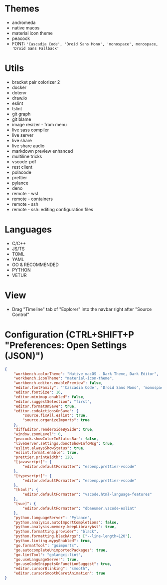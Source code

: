 # Themes
- andromeda
- native macos
- material icon theme
- peacock
- FONT: `'Cascadia Code', 'Droid Sans Mono', 'monospace', monospace, 'Droid Sans Fallback'`

# Utils
- bracket pair colorizer 2
- docker
- dotenv
- draw.io
- eslint
- tslint
- git graph
- git blame
- image resizer - from menu
- live sass compiler
- live server
- live share
- live share audio
- markdown preview enhanced
- multiline tricks
- vscode-pdf
- rest client
- polacode
- prettier
- pylance
- deno
- remote - wsl
- remote - containers
- remote - ssh
- remote - ssh: editing configuration files

# Languages
- C/C++
- JS/TS
- TOML
- YAML
- GO & RECOMMENDED
- PYTHON
- VETUR

# View
- Drag "Timeline" tab of "Explorer" into the navbar right after "Source Control"

# Configuration (CTRL+SHIFT+P "Preferences: Open Settings (JSON)")
```json
{
    "workbench.colorTheme": "Native macOS - Dark Theme, Dark Editor",
    "workbench.iconTheme": "material-icon-theme",
    "workbench.editor.enablePreview": false,
    "editor.fontFamily": "'Cascadia Code', 'Droid Sans Mono', 'monospace', monospace, 'Droid Sans Fallback'",
    "editor.fontSize": 16,
    "editor.minimap.enabled": false,
    "editor.suggestSelection": "first",
    "editor.formatOnSave": true,
    "editor.codeActionsOnSave": {
        "source.fixAll.eslint": true,
        "source.organizeImports": true
    },
    "diffEditor.renderSideBySide": true,
    "window.zoomLevel": 0,
    "peacock.showColorInStatusBar": false,
    "liveServer.settings.donotShowInfoMsg": true,
    "eslint.alwaysShowStatus": true,
    "eslint.format.enable": true,
    "prettier.printWidth": 120,
    "[javascript]": {
        "editor.defaultFormatter": "esbenp.prettier-vscode"
    },
    "[typescript]": {
        "editor.defaultFormatter": "esbenp.prettier-vscode"
    },
    "[html]": {
        "editor.defaultFormatter": "vscode.html-language-features"
    },
    "[vue]": {
        "editor.defaultFormatter": "dbaeumer.vscode-eslint"
    },
    "python.languageServer": "Pylance",
    "python.analysis.autoImportCompletions": false,
    "python.analysis.memory.keepLibraryAst": true,
    "python.formatting.provider": "black",
    "python.formatting.blackArgs": ["--line-length=120"],
    "python.linting.mypyEnabled": true,
    "go.formatTool": "goimports",
    "go.autocompleteUnimportedPackages": true,
    "go.lintTool": "golangci-lint",
    "go.useLanguageServer": true,
    "go.useCodeSnippetsOnFunctionSuggest": true,
    "editor.cursorBlinking": "smooth",
    "editor.cursorSmoothCaretAnimation": true
}
```
